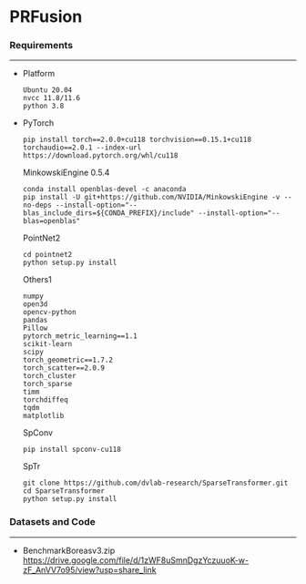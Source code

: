 # PRFusion

### Requirements

---

- Platform

  ```
  Ubuntu 20.04
  nvcc 11.8/11.6
  python 3.8
  ```

- PyTorch

  ```
  pip install torch==2.0.0+cu118 torchvision==0.15.1+cu118 torchaudio==2.0.1 --index-url https://download.pytorch.org/whl/cu118
  ```

  MinkowskiEngine 0.5.4

  ```
  conda install openblas-devel -c anaconda
  pip install -U git+https://github.com/NVIDIA/MinkowskiEngine -v --no-deps --install-option="--blas_include_dirs=${CONDA_PREFIX}/include" --install-option="--blas=openblas"
  ```

  PointNet2

  ```
  cd pointnet2
  python setup.py install
  ```

  Others1

  ```
  numpy
  open3d
  opencv-python
  pandas
  Pillow
  pytorch_metric_learning==1.1
  scikit-learn
  scipy
  torch_geometric==1.7.2
  torch_scatter==2.0.9
  torch_cluster
  torch_sparse
  timm
  torchdiffeq
  tqdm
  matplotlib
  ```

  SpConv

  ```
  pip install spconv-cu118	
  ```

  SpTr

  ```
  git clone https://github.com/dvlab-research/SparseTransformer.git
  cd SparseTransformer
  python setup.py install
  ```

### Datasets and Code

***

- BenchmarkBoreasv3.zip
  https://drive.google.com/file/d/1zWF8uSmnDgzYczuuoK-w-zF_AnVV7o95/view?usp=share_link
